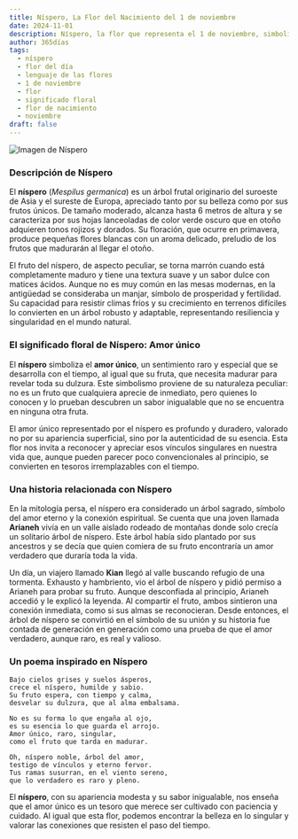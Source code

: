 ```yaml
---
title: Níspero, La Flor del Nacimiento del 1 de noviembre
date: 2024-11-01
description: Níspero, la flor que representa el 1 de noviembre, simboliza Amor único. Descubre su fascinante historia, significado en el lenguaje de las flores y una poesía que celebra su belleza.
author: 365días
tags:
  - níspero
  - flor del día
  - lenguaje de las flores
  - 1 de noviembre
  - flor
  - significado floral
  - flor de nacimiento
  - noviembre
draft: false
---
```



![Imagen de Níspero](https://cdn.pixabay.com/photo/2018/10/02/07/36/medlar-3718103_1280.jpg#center)


### Descripción de Níspero

El **níspero** (_Mespilus germanica_) es un árbol frutal originario del suroeste de Asia y el sureste de Europa, apreciado tanto por su belleza como por sus frutos únicos. De tamaño moderado, alcanza hasta 6 metros de altura y se caracteriza por sus hojas lanceoladas de color verde oscuro que en otoño adquieren tonos rojizos y dorados. Su floración, que ocurre en primavera, produce pequeñas flores blancas con un aroma delicado, preludio de los frutos que madurarán al llegar el otoño.

El fruto del níspero, de aspecto peculiar, se torna marrón cuando está completamente maduro y tiene una textura suave y un sabor dulce con matices ácidos. Aunque no es muy común en las mesas modernas, en la antigüedad se consideraba un manjar, símbolo de prosperidad y fertilidad. Su capacidad para resistir climas fríos y su crecimiento en terrenos difíciles lo convierten en un árbol robusto y adaptable, representando resiliencia y singularidad en el mundo natural.

### El significado floral de Níspero: Amor único

El **níspero** simboliza el **amor único**, un sentimiento raro y especial que se desarrolla con el tiempo, al igual que su fruta, que necesita madurar para revelar toda su dulzura. Este simbolismo proviene de su naturaleza peculiar: no es un fruto que cualquiera aprecie de inmediato, pero quienes lo conocen y lo prueban descubren un sabor inigualable que no se encuentra en ninguna otra fruta.

El amor único representado por el níspero es profundo y duradero, valorado no por su apariencia superficial, sino por la autenticidad de su esencia. Esta flor nos invita a reconocer y apreciar esos vínculos singulares en nuestra vida que, aunque pueden parecer poco convencionales al principio, se convierten en tesoros irremplazables con el tiempo.

### Una historia relacionada con Níspero

En la mitología persa, el níspero era considerado un árbol sagrado, símbolo del amor eterno y la conexión espiritual. Se cuenta que una joven llamada **Arianeh** vivía en un valle aislado rodeado de montañas donde solo crecía un solitario árbol de níspero. Este árbol había sido plantado por sus ancestros y se decía que quien comiera de su fruto encontraría un amor verdadero que duraría toda la vida.

Un día, un viajero llamado **Kian** llegó al valle buscando refugio de una tormenta. Exhausto y hambriento, vio el árbol de níspero y pidió permiso a Arianeh para probar su fruto. Aunque desconfiada al principio, Arianeh accedió y le explicó la leyenda. Al compartir el fruto, ambos sintieron una conexión inmediata, como si sus almas se reconocieran. Desde entonces, el árbol de níspero se convirtió en el símbolo de su unión y su historia fue contada de generación en generación como una prueba de que el amor verdadero, aunque raro, es real y valioso.

### Un poema inspirado en Níspero

```
Bajo cielos grises y suelos ásperos,  
crece el níspero, humilde y sabio.  
Su fruto espera, con tiempo y calma,  
desvelar su dulzura, que al alma embalsama.

No es su forma lo que engaña al ojo,  
es su esencia lo que guarda el arrojo.  
Amor único, raro, singular,  
como el fruto que tarda en madurar.

Oh, níspero noble, árbol del amor,  
testigo de vínculos y eterno fervor.  
Tus ramas susurran, en el viento sereno,  
que lo verdadero es raro y pleno.
```

El **níspero**, con su apariencia modesta y su sabor inigualable, nos enseña que el amor único es un tesoro que merece ser cultivado con paciencia y cuidado. Al igual que esta flor, podemos encontrar la belleza en lo singular y valorar las conexiones que resisten el paso del tiempo.


